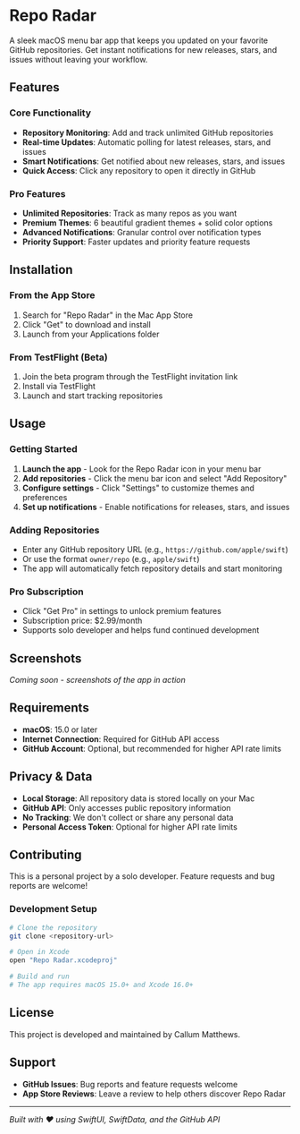 # Repo Radar

A sleek macOS menu bar app that keeps you updated on your favorite GitHub repositories. Get instant notifications for new releases, stars, and issues without leaving your workflow.

## Features

### Core Functionality
- **Repository Monitoring**: Add and track unlimited GitHub repositories
- **Real-time Updates**: Automatic polling for latest releases, stars, and issues
- **Smart Notifications**: Get notified about new releases, stars, and issues
- **Quick Access**: Click any repository to open it directly in GitHub

### Pro Features
- **Unlimited Repositories**: Track as many repos as you want
- **Premium Themes**: 6 beautiful gradient themes + solid color options
- **Advanced Notifications**: Granular control over notification types
- **Priority Support**: Faster updates and priority feature requests

## Installation

### From the App Store
1. Search for "Repo Radar" in the Mac App Store
2. Click "Get" to download and install
3. Launch from your Applications folder

### From TestFlight (Beta)
1. Join the beta program through the TestFlight invitation link
2. Install via TestFlight
3. Launch and start tracking repositories

## Usage

### Getting Started
1. **Launch the app** - Look for the Repo Radar icon in your menu bar
2. **Add repositories** - Click the menu bar icon and select "Add Repository"
3. **Configure settings** - Click "Settings" to customize themes and preferences
4. **Set up notifications** - Enable notifications for releases, stars, and issues

### Adding Repositories
- Enter any GitHub repository URL (e.g., `https://github.com/apple/swift`)
- Or use the format `owner/repo` (e.g., `apple/swift`)
- The app will automatically fetch repository details and start monitoring

### Pro Subscription
- Click "Get Pro" in settings to unlock premium features
- Subscription price: $2.99/month
- Supports solo developer and helps fund continued development

## Screenshots

*Coming soon - screenshots of the app in action*

## Requirements

- **macOS**: 15.0 or later
- **Internet Connection**: Required for GitHub API access
- **GitHub Account**: Optional, but recommended for higher API rate limits

## Privacy & Data

- **Local Storage**: All repository data is stored locally on your Mac
- **GitHub API**: Only accesses public repository information
- **No Tracking**: We don't collect or share any personal data
- **Personal Access Token**: Optional for higher API rate limits

## Contributing

This is a personal project by a solo developer. Feature requests and bug reports are welcome!

### Development Setup
```bash
# Clone the repository
git clone <repository-url>

# Open in Xcode
open "Repo Radar.xcodeproj"

# Build and run
# The app requires macOS 15.0+ and Xcode 16.0+
```

## License

This project is developed and maintained by Callum Matthews.

## Support

- **GitHub Issues**: Bug reports and feature requests welcome
- **App Store Reviews**: Leave a review to help others discover Repo Radar

---

*Built with ❤️ using SwiftUI, SwiftData, and the GitHub API*
